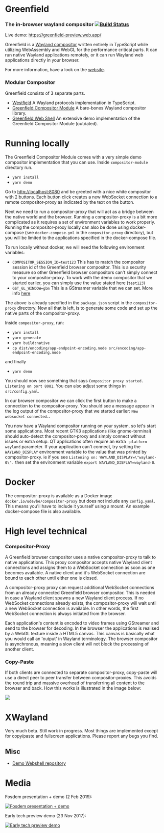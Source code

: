 # Greenfield

### The in-browser wayland compositor [![Build Status](https://travis-ci.org/udevbe/greenfield.svg)](https://travis-ci.org/udevbe/greenfield)

Live demo: https://greenfield-preview.web.app/

Greenfield is a [Wayland compositor](https://en.wikipedia.org/wiki/Wayland_%28display_server_protocol%29) written
entirely in TypeScript while utilizing WebAssembly and WebGL for the performance critical parts. It can run native
Wayland applications remotely, or it can run Wayland web applications directly in your browser.

For more information, have a look on the [website](https://greenfield.app).

### Modular Compositor

Greenfield consists of 3 separate parts.

- [Westfield](https://github.com/udevbe/westfield) A Wayland protocols implementation in TypeScript.
- [Greenfield Compositor Module](https://github.com/udevbe/greenfield) A bare-bones Wayland compositor library.
- [Greenfield Web Shell](https://github.com/udevbe/greenfield-webshell) An extensive demo implementation of the Greenfield
  Compositor Module (outdated).

# Running locally

The Greenfield Compositor Module comes with a very simple demo compositor implementation that you can use. Inside `compositor-module` directory run.
- `yarn install`
- `yarn demo`

Go to [http://localhost:8080]() and be greeted with a nice white compositor with 2 buttons. Each button click creates a new WebSocket connection to a remote compositor-proxy as indicated
by the text on the button. 

Next we need to run a compositor-proxy that will act as a bridge between the native world and the browser. Running a compositor-proxy is a bit more complicated as it requires a set of environment variables to work properly. 
Running the compositor-proxy locally can also be done using docker-compose (see `docker-compose.yml` in the `compositor-proxy` directory), but you will be limited to the applications specified in the docker-compose file.

To run locally without docker, we will need the following environment variables:
- `COMPOSITOR_SESSION_ID=test123` This has to match the compositor session id of the Greenfield browser compositor.
  This is a security measure so other Greenfield browser compositors can't simply connect to your compositor-proxy. To work with the demo compositor that we started earlier, you can simply use the value stated here (`test123`)
- `GST_GL_WINDOW=gbm` This is a GStreamer variable that we can set. More info [here](https://gstreamer.freedesktop.org/documentation/gl/gstgldisplay.html?gi-language=c)

The above is already specified in the `package.json` script in the `compositor-proxy` directory. Now all that is left, is to generate some code and set up the native parts of the compositor-proxy.

Inside `compositor-proxy`, run:
- `yarn install`
- `yarn generate`
- `yarn build:native`
- `cp dist/encoding/app-endpoint-encoding.node src/encoding/app-endpoint-encoding.node`

and finally
- `yarn demo`

You should now see something that says `Compositor proxy started. Listening on port 8081`. You can also adjust some things
in `src/config.yaml`.

In our browser compositor we can click the first button to make a connection to the compositor-proxy. You should see a
message appear in the log output of the compositor-proxy that we started earlier: `New websocket connected.`.

You now have a Wayland compositor running on your system, so let's start some applications. Most recent GTK3 applications (like gnome-terminal) should
auto-detect the compositor-proxy and simply connect without issues or extra setup. QT applications often require an extra `-platform wayland` parameter.
If your application can't connect, try setting the `WAYLAND_DISPLAY` environment variable to the value that was printed by compositor-proxy. ie if you see `Listening on: WAYLAND_DISPLAY=\"wayland-0\".`
then set the environment variable `export WAYLAND_DISPLAY=wayland-0`.

# Docker

The compositor-proxy is available as a Docker image `docker.io/udevbe/compositor-proxy` but does not include any `config.yaml`. This means you'll
have to include it yourself using a mount. An example docker-compose file is also available.

# High level technical

### Compositor-Proxy

A Greenfield browser compositor uses a native compositor-proxy to talk to native applications. 
This proxy compositor accepts native Wayland client connections and assigns them to a WebSocket connection as soon as 
one becomes available. A native client and it's WebSocket connection are bound to each other until either one is closed.

A compositor-proxy proxy can request additional WebSocket connections from an already connected Greenfield browser compositor.
This is needed in case a Wayland client spawns a new Wayland client process. If no WebSocket connections already exists,
the compositor-proxy will wait until a new WebSocket connection is available. In other words, the first WebSocket connection
is always initiated from the browser.

Each application's content is encoded to video frames using GStreamer and send to the browser for decoding. In the browser the applications is realised by a WebGL texture inside a HTML5 canvas.
This canvas is basically what you would call an 'output' in Wayland terminology. The browser compositor is asynchronous, meaning a slow client will not block the processing of another client.

### Copy-Paste

If both clients are connected to separate compositor-proxy, copy-paste will use a direct peer to peer transfer between compositor-proxies.
This avoids the round trip and massive overhead of transferring all content to the browser and back. How this works is illustrated in the image below:

[<img src="https://docs.google.com/drawings/d/e/2PACX-1vQfr7I8GaalOzmOAwAOFYK8bzdeQna82JwxesDvD22_kj5BgSIKM16JKk-E2G-nPt5Ssgrhyi9kO9ZV/pub?w=1056&h=620" />](https://docs.google.com/drawings/d/e/2PACX-1vQfr7I8GaalOzmOAwAOFYK8bzdeQna82JwxesDvD22_kj5BgSIKM16JKk-E2G-nPt5Ssgrhyi9kO9ZV/pub?w=1056&h=620)

# XWayland

Very much beta. Still work in progress. Most things are implemented except for copy/paste and fullscreen applications. Please report any bugs you find.

## Misc
- [Demo Webshell repository](https://github.com/udevbe/webshell)

# Media

Fosdem presentation + demo (2 Feb 2019):

[![Fosdem presentation + demo](https://img.youtube.com/vi/QjJDH7QtlXk/0.jpg)](https://www.youtube.com/watch?v=QjJDH7QtlXk)

Early tech preview demo (23 Nov 2017):

[![Early tech preview demo](https://img.youtube.com/vi/2lyihdFK7EE/0.jpg)](https://www.youtube.com/watch?v=2lyihdFK7EE)
